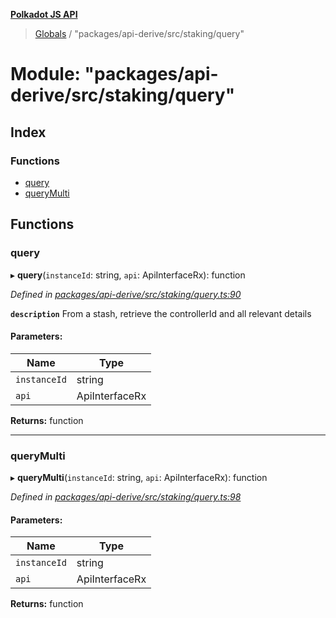 **[Polkadot JS API](../README.md)**

> [Globals](../globals.md) / "packages/api-derive/src/staking/query"

# Module: "packages/api-derive/src/staking/query"

## Index

### Functions

* [query](_packages_api_derive_src_staking_query_.md#query)
* [queryMulti](_packages_api_derive_src_staking_query_.md#querymulti)

## Functions

### query

▸ **query**(`instanceId`: string, `api`: ApiInterfaceRx): function

*Defined in [packages/api-derive/src/staking/query.ts:90](https://github.com/polkadot-js/api/blob/d3703c072/packages/api-derive/src/staking/query.ts#L90)*

**`description`** From a stash, retrieve the controllerId and all relevant details

#### Parameters:

Name | Type |
------ | ------ |
`instanceId` | string |
`api` | ApiInterfaceRx |

**Returns:** function

___

### queryMulti

▸ **queryMulti**(`instanceId`: string, `api`: ApiInterfaceRx): function

*Defined in [packages/api-derive/src/staking/query.ts:98](https://github.com/polkadot-js/api/blob/d3703c072/packages/api-derive/src/staking/query.ts#L98)*

#### Parameters:

Name | Type |
------ | ------ |
`instanceId` | string |
`api` | ApiInterfaceRx |

**Returns:** function
